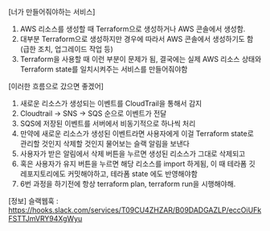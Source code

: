 [너가 만들어줘야하는 서비스]
1. AWS 리소스를 생성할 때 Terraform으로 생성하거나 AWS 콘솔에서 생성함.
2. 대부분 Terraform으로 생성하지만 경우에 따라서 AWS 콘솔에서 생성하기도 함 (급한 조치, 업그레이드 작업 등)
3. Terraform을 사용할 때 이런 부분이 문제가 됨, 결국에는 실제 AWS 리소스 상태와 Terraform state를 일치시켜주는 서비스를 만들어줘야함


[이러한 흐름으로 갔으면 좋겠어]
1. 새로운 리소스가 생성되는 이벤트를 CloudTrail을 통해서 감지
2. Cloudtrail -> SNS -> SQS 순으로 이벤트가 전달
3. SQS에 저장된 이벤트를 서버에서 비동기적으로 하나씩 처리
4. 만약에 새로운 리소스가 생성된 이벤트라면 사용자에게 이걸 Terraform state로 관리할 것인지 삭제할 것인지 물어보는 슬랙 알림을 보낸다
5. 사용자가 받은 알림에서 삭제 버튼을 누르면 생성된 리소스가 그대로 삭제되고
6. 혹은 사용자가 유지 버튼을 누르면 해당 리소스를 import 하게됨, 이 때 테라폼 깃 레포지토리에도 커밋해야하고, 테라폼 state 에도 반영해야함
7. 6번 과정을 하기전에 항상 terraform plan, terraform run을 시행해야해.

[정보]
슬랙웹훅 : https://hooks.slack.com/services/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